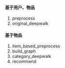 #### 基于用户、物品
1. preprocess
2. original_deepwalk

#### 基于物品
1. item_based_preprocess
2. build_graph
3. category_deepwalk
4. recommend
